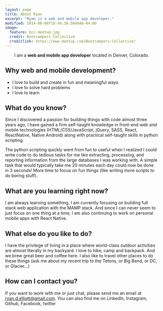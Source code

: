 ```yaml
---
layout: page
title: About Ryan
excerpt: "Ryan is a web and mobile app developer."
modified: 2014-08-08T19:44:38.564948-04:00
image:
  feature: bcc-meetup.jpg
  credit: Bootcampers Collective
  creditlink: https://www.meetup.com/Bootcampers-Collective/
---
```


<p align="center">I am a <b>web and mobile app developer</b> located in Denver, Colorado.</p>

## Why web and mobile development?

* I love to build and create in fun and meaningful ways
* I love to solve hard problems
* I love to learn

## What do you know?

Since I discovered a passion for building things with code almost three years ago, I have gained a firm self-taught knowledge in front-end web and mobile technologies (HTML/CSS/JavaScript, jQuery, SASS, React, ReactNative, Native Android) along with practical self-taught skills in python scripting.

The python scripting quickly went from fun to useful when I realized I could write code to do tedious tasks for me like extracting, processing, and reporting information from the large databases I was working with. A simple task that would typically take me 20 minutes each day could now be done in 3 seconds! More time to focus on fun things (like writing more scripts to do boring stuff).

## What are you learning right now?

I am always learning something. I am currently focusing on building full stack web application with the MAMP stack. And since I can never seem to just focus on one thing at a time, I am also continuing to work on personal mobile apps with React Native.

## What else do you like to do?
I have the privilege of living in a place where world-class outdoor activities are almost literally in my backyard. I love to hike, camp and backpack. And we brew great beer and coffee here. I also like to travel other places to do these things (ask me about my recent trip to the Tetons, or Big Bend, or DC, or Glacier...)

## How can I contact you?
If you want to work with me or just chat, please send me an email at ryan.d.elliott@gmail.com.
You can also find me on LinkedIn, Instagram, Github, Facebook, twitter
